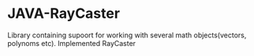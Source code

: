 # JAVA-RayCaster
Library containing supoort for working with several math objects(vectors, polynoms etc). Implemented RayCaster
